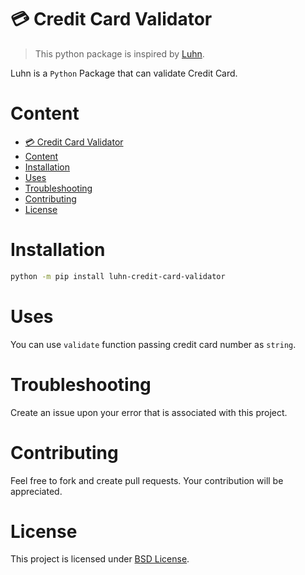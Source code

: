 # 💳 Credit Card Validator
> This python package is inspired by [Luhn](https://github.com/amm834/luhn).

Luhn is a `Python` Package that can validate Credit Card.

# Content
- [💳 Credit Card Validator](#-credit-card-validator)
- [Content](#content)
- [Installation](#installation)
- [Uses](#uses)
- [Troubleshooting](#troubleshooting)
- [Contributing](#contributing)
- [License](#license)

# Installation
```bash
python -m pip install luhn-credit-card-validator
```

# Uses
You can use `validate` function passing credit card number as `string`.

# Troubleshooting
Create an issue upon your error that is associated with this project.

# Contributing
Feel free to fork and create pull requests. Your contribution will be appreciated.

# License
This project is licensed under [BSD License](LICENSE).